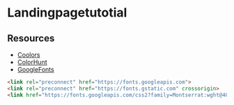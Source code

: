 # Landingpagetutotial

## Resources
- [Coolors](https://coolors.co/palettes/trending)
- [ColorHunt](https://colorhunt.co/)
- [GoogleFonts](https://fonts.google.com/)

```html
<link rel="preconnect" href="https://fonts.googleapis.com">
<link rel="preconnect" href="https://fonts.gstatic.com" crossorigin>
<link href="https://fonts.googleapis.com/css2?family=Montserrat:wght@400;700&family=Open+Sans:wght@300;400;700&display=swap" rel="stylesheet">
```
